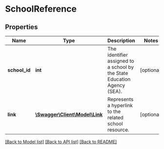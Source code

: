 # SchoolReference

## Properties
Name | Type | Description | Notes
------------ | ------------- | ------------- | -------------
**school_id** | **int** | The identifier assigned to a school by the State Education Agency (SEA). | [optional] 
**link** | [**\Swagger\Client\Model\Link**](Link.md) | Represents a hyperlink to the related school resource. | [optional] 

[[Back to Model list]](../README.md#documentation-for-models) [[Back to API list]](../README.md#documentation-for-api-endpoints) [[Back to README]](../README.md)


